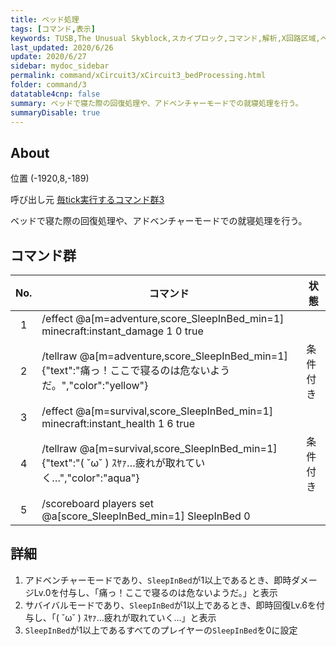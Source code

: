 ```yaml
---
title: ベッド処理
tags: [コマンド,表示]
keywords: TUSB,The Unusual Skyblock,スカイブロック,コマンド,解析,X回路区域,ベッド
last_updated: 2020/6/26
update: 2020/6/27
sidebar: mydoc_sidebar
permalink: command/xCircuit3/xCircuit3_bedProcessing.html
folder: command/3
datatable4cnp: false
summary: ベッドで寝た際の回復処理や、アドベンチャーモードでの就寝処理を行う。
summaryDisable: true
---
```


## About

<span class="tagYellow">位置</span> (-1920,8,-189)

<span class="tagBlack">呼び出し元</span> [毎tick実行するコマンド群3](/command/xCircuit3/xCircuit3_command.html)

ベッドで寝た際の回復処理や、アドベンチャーモードでの就寝処理を行う。

## コマンド群

|No.|コマンド|状態|
|:-:|-|-|
|1|/effect @a[m=adventure,score_SleepInBed_min=1] minecraft:instant_damage 1 0 true|
|2|/tellraw @a[m=adventure,score_SleepInBed_min=1] {"text":"痛っ！ここで寝るのは危ないようだ。","color":"yellow"}|条件付き|
|3|/effect @a[m=survival,score_SleepInBed_min=1] minecraft:instant_health 1 6 true|
|4|/tellraw @a[m=survival,score_SleepInBed_min=1] {"text":"( ˘ω˘ ) ｽﾔｧ…疲れが取れていく…","color":"aqua"}|条件付き|
|5|/scoreboard players set @a[score_SleepInBed_min=1] SleepInBed 0|

## 詳細

1. アドベンチャーモードであり、`SleepInBed`が1以上であるとき、即時ダメージLv.0を付与し、「痛っ！ここで寝るのは危ないようだ。」と表示
2. サバイバルモードであり、`SleepInBed`が1以上であるとき、即時回復Lv.6を付与し、「( ˘ω˘ ) ｽﾔｧ…疲れが取れていく…」と表示
3. `SleepInBed`が1以上であるすべてのプレイヤーの`SleepInBed`を0に設定

